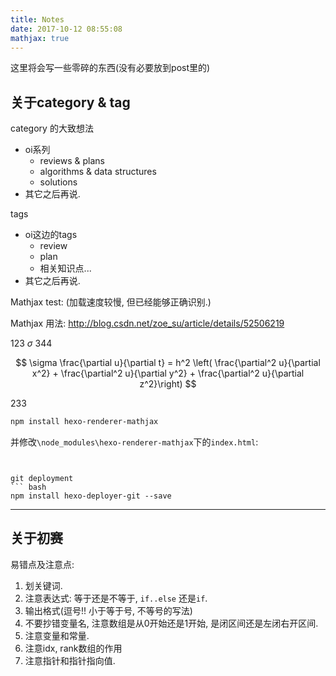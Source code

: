 ```yaml
---
title: Notes
date: 2017-10-12 08:55:08
mathjax: true
---
```


这里将会写一些零碎的东西(没有必要放到post里的)

## 关于category & tag

category 的大致想法
- oi系列
	- reviews & plans
	- algorithms & data structures
	- solutions
- 其它之后再说.

tags
- oi这边的tags
	- review
	- plan
	- 相关知识点...
- 其它之后再说.

Mathjax test: (加载速度较慢, 但已经能够正确识别.)

Mathjax 用法: http://blog.csdn.net/zoe_su/article/details/52506219

123 $\sigma$ 344

$$ 
\sigma 
\frac{\partial u}{\partial t} = h^2 \left( \frac{\partial^2 u}{\partial x^2} + \frac{\partial^2 u}{\partial y^2} + \frac{\partial^2 u}{\partial z^2}\right)
$$

233
``` bash
npm install hexo-renderer-mathjax
```
并修改`\node_modules\hexo-renderer-mathjax`下的`index.html`:
```

```
<script src="https://cdnjs.cloudflare.com/ajax/libs/mathjax/2.7.1/MathJax.js?config=TeX-AMS-MML_HTMLorMML"></script>
```

git deployment
``` bash
npm install hexo-deployer-git --save
```
---

## 关于初赛

易错点及注意点:
1. 划关键词.
2. 注意表达式: 等于还是不等于, `if..else` 还是`if`.
3. 输出格式(逗号!! 小于等于号, 不等号的写法)
4. 不要抄错变量名, 注意数组是从0开始还是1开始, 是闭区间还是左闭右开区间.
5. 注意变量和常量.
6. 注意idx, rank数组的作用
7. 注意指针和指针指向值.


